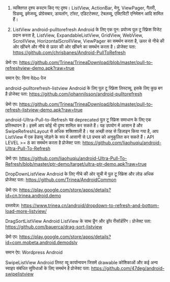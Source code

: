 1. व्यक्तिगत दृश्य
कस्टम किए गए दृश्य। ListView, ActionBar, मेनू, ViewPager, गैलरी, ग्रिडव्यू, इमेजव्यू, प्रोग्रेसबार, डायलॉग, टॉस्ट, एडिटटेक्स्ट, टेबलव्यू, एक्टिविटी एनिमेशन आदि शामिल हैं।

1. ListView
android-pulltorefresh Android के लिए एक पुन: प्रयोज्य पुल टू रिफ्रेश विजेट प्रदान करता है, ListView, ExpandableListView, GridView, WebView, ScrollView, HorizontalScrollView, ViewPager का समर्थन करता है, ऊपर से नीचे की ओर खींचने और नीचे से ऊपर की ओर खींचने का समर्थन करता है।
प्रोजेक्ट पता: https://github.com/chrisbanes/Android-PullToRefresh

डेमो एप: https://github.com/Trinea/TrineaDownload/blob/master/pull-to-refreshview-demo.apk?raw=true

समान ऐप: सिना वेibo पेज

android-pulltorefresh-listview Android के लिए पुल टू रिफ्रेश लिस्टव्यू, इसके लिए कुछ बग है
प्रोजेक्ट पता: https://github.com/johannilsson/android-pulltorefresh

डेमो एप: https://github.com/Trinea/TrineaDownload/blob/master/pull-to-refresh-listview-demo.apk?raw=true

android-Ultra-Pull-to-Refresh यह deprecated पुल टू रिफ्रेश समाधान के लिए एक प्रतिस्थापन है। इसमें आप कोई भी दृश्य शामिल कर सकते हैं। यह उपयोग में आसान है और SwipeRefreshLayout से अधिक शक्तिशाली है। यह अच्छी तरह से डिज़ाइन किया गया है, आप ListView में एक हेडव्यू जोड़ने के रूप में आसानी से UI प्रभाव को अनुकूलित कर सकते हैं। API LEVEL >= 8 का समर्थन करता है
प्रोजेक्ट पता: https://github.com/liaohuqiu/android-Ultra-Pull-To-Refresh

डेमो एप: https://github.com/liaohuqiu/android-Ultra-Pull-To-Refresh/blob/master/ptr-demo/target/ultra-ptr-demo.apk?raw=true

DropDownListView Android के लिए नीचे की ओर सूची में पुल टू रिफ्रेश और लोड अधिक
प्रोजेक्ट पता: https://github.com/Trinea/AndroidCommon

डेमो एप: https://play.google.com/store/apps/details?id=cn.trinea.android.demo

दस्तावेज़: https://www.trinea.cn/android/dropdown-to-refresh-and-bottom-load-more-listview/

DragSortListView Android ListView के साथ ड्रैग और ड्रॉप रीसॉर्डरिंग।
प्रोजेक्ट पता: https://github.com/bauerca/drag-sort-listview

डेमो एप: https://play.google.com/store/apps/details?id=com.mobeta.android.demodslv

समान ऐप: Wordpress Android

SwipeListView Android लिस्ट व्यू कार्यान्वयन जिसमें drawable कोशिकाओं और कई अन्य स्वाइप संबंधित सुविधाओं के लिए समर्थन है
प्रोजेक्ट पता: https://github.com/47deg/android-swipelistview